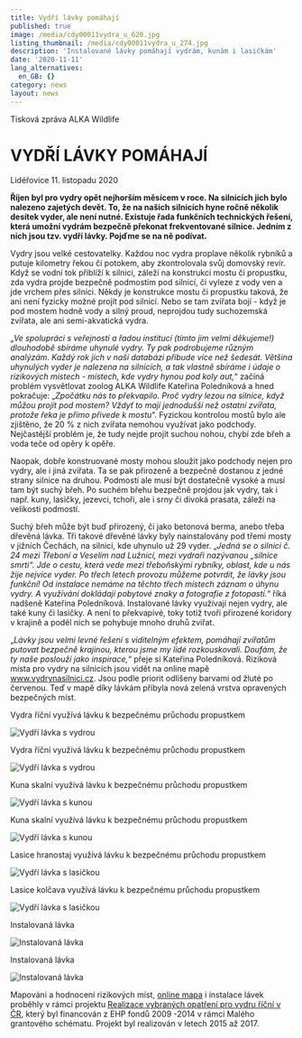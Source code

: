 ```yaml
---
title: Vydří lávky pomáhají
published: true
image: /media/cdy00011vydra_u_620.jpg
listing_thumbnail: /media/cdy00011vydra_u_274.jpg
description: 'Instalované lávky pomáhají vydrám, kunám i lasičkám'
date: '2020-11-11'
lang_alternatives:
  en_GB: {}
category: news
layout: news
---
```

Tisková zpráva ALKA Wildlife



# VYDŘÍ LÁVKY POMÁHAJÍ

Lidéřovice 11. listopadu 2020

**Říjen byl pro vydry opět nejhorším měsícem v roce. Na silnicích jich bylo nalezeno zajetých devět. To, že na našich silnicích hyne ročně několik desítek vyder, ale není nutné. Existuje řada funkčních technických řešení, která umožní vydrám bezpečně překonat frekventované silnice. Jedním z nich jsou tzv. vydří lávky. Pojďme se na ně podívat.**

Vydry jsou velké cestovatelky. Každou noc vydra proplave několik rybníků a putuje kilometry řekou či potokem, aby zkontrolovala svůj domovský revír. Když se vodní tok přiblíží k silnici, záleží na konstrukci mostu či propustku, zda vydra projde bezpečně podmostím pod silnicí, či vyleze z vody ven a jde vrchem přes silnici. Někdy je konstrukce mostu či propustku taková, že ani není fyzicky možné projít pod silnicí. Nebo se tam zvířata bojí - když je pod mostem hodně vody a silný proud, neprojdou tudy suchozemská zvířata, ale ani semi-akvatická vydra.

„_Ve spolupráci s veřejností a řadou institucí (tímto jim velmi děkujeme!) dlouhodobě sbíráme uhynulé vydry. Ty pak podrobujeme různým analýzám. Každý rok jich v naší databázi přibude více než šedesát. Většina uhynulých vyder je nalezena na silnicích, a tak vlastně sbíráme i údaje o rizikových místech - místech, kde vydry hynou pod koly aut,_“ začíná problém vysvětlovat zoolog ALKA Wildlife Kateřina Poledníková a hned pokračuje: „_Zpočátku nás to překvapilo. Proč vydry lezou na silnice, když můžou projít pod mostem? Vždyť to mají jednodušší než ostatní zvířata, protože řeka je přímo přivede k mostu_“. Fyzickou kontrolou mostů bylo ale zjištěno, že 20 % z nich zvířata nemohou využívat jako podchody. Nejčastější problém je, že tudy nejde projít suchou nohou, chybí zde břeh a voda teče od opěry k opěře.

Naopak, dobře konstruované mosty mohou sloužit jako podchody nejen pro vydry, ale i jiná zvířata. Ta se pak přirozeně a bezpečně dostanou z jedné strany silnice na druhou. Podmostí ale musí být dostatečně vysoké a musí tam být suchý břeh. Po suchém břehu bezpečně projdou jak vydry, tak i např. kuny, lasičky, jezevci, tchoři, ale i srny či divoká prasata, záleží na velikosti podmostí.

Suchý břeh může být buď přirozený, či jako betonová berma, anebo třeba dřevěná lávka. Tři takové dřevěné lávky byly nainstalovány pod třemi mosty v jižních Čechách, na silnici, kde uhynulo už 29 vyder. „_Jedná se o silnici č. 24 mezi Třeboní a Veselím nad Lužnicí, mezi vydraři nazývanou „silnice smrti“. Jde o cestu, která vede mezi třeboňskými rybníky, oblast, kde u nás žije nejvíce vyder. Po třech letech provozu můžeme potvrdit, že lávky jsou funkční! Od instalace nemáme na těchto třech místech záznam o úhynu vydry. A využívání dokládají pobytové znaky a fotografie z fotopastí._“ říká nadšeně Kateřina Poledníková. Instalované lávky využívají nejen vydry, ale také kuny či lasičky. A není to překvapivé, toky totiž tvoří přirozené koridory v krajině a podél nich se pohybuje mnoho druhů zvířat.

„_Lávky jsou velmi levné řešení s viditelným efektem, pomáhají zvířatům putovat bezpečně krajinou, kterou jsme my lidé rozkouskovali. Doufám, že ty naše poslouží jako inspirace,_“ přeje si Kateřina Poledníková. Riziková místa pro vydry na silnicích jsou vidět na online mapě www.vydrynasilnici.cz. Jsou podle priorit odlišeny barvami od žluté po červenou. Teď v mapě díky lávkám přibyla nová zelená vrstva opravených bezpečných míst.

Vydra říční využívá lávku k bezpečnému průchodu propustkem

![Vydří lávka s vydrou](/media/cdy00037vydra_u_620.jpg "Vydří lávka s vydrou")

Vydra říční využívá lávku k bezpečnému průchodu propustkem

![Vydří lávka s vydrou ](/media/dscf0013vydra_u_620.jpg "Vydří lávka s vydrou")

Kuna skalní využívá lávku k bezpečnému průchodu propustkem

![Vydří lávka s kunou](/media/cdy00002_620.jpg "Vydří lávka s kunou")

Kuna skalní využívá lávku k bezpečnému průchodu propustkem

![Vydří lávka s kunou](/media/cdy00006kuna-skalni_u_620.jpg "Vydří lávka s kunou")

Lasice hranostaj využívá lávku k bezpečnému průchodu propustkem

![Vydří lávka s lasičkou](/media/cdy00009_u_620.jpg "Vydří lávka s lasičkou")

Lasice kolčava využívá lávku k bezpečnému průchodu propustkem

![Vydří lávka s lasičkou](/media/lávka_lasice-kolcava_620.jpg "Vydří lávka s lasičkou")

Instalovaná lávka

![Instalovaná lávka](/media/dscn0804_620.jpg "Instalovaná lávka")

Instalovaná lávka

![Instalovaná lávka](/media/img_1165_620.jpg "Instalovaná lávka")

Mapování a hodnocení rizikových míst, [online mapa](http://www.vydrynasilnici.cz/cs?layers=35,42,41,40,94) i instalace lávek proběhly v rámci projektu [Realizace vybraných opatření pro vydru říční v ČR](/projekty/realizace-opatreni), který byl financován z EHP fondů 2009 -2014 v rámci Malého grantového schématu. Projekt byl realizován v letech 2015 až 2017.
